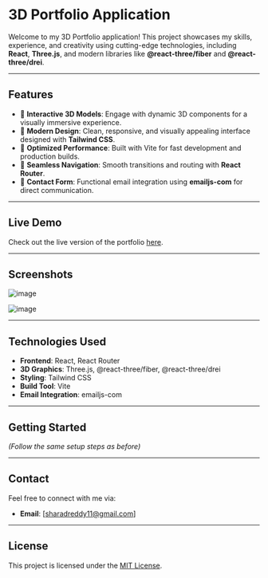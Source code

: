 # **3D Portfolio Application**

Welcome to my 3D Portfolio application! This project showcases my skills, experience, and creativity using cutting-edge technologies, including **React**, **Three.js**, and modern libraries like **@react-three/fiber** and **@react-three/drei**.

---

## **Features**
- 🌟 **Interactive 3D Models**: Engage with dynamic 3D components for a visually immersive experience.
- 🎨 **Modern Design**: Clean, responsive, and visually appealing interface designed with **Tailwind CSS**.
- 🚀 **Optimized Performance**: Built with Vite for fast development and production builds.
- 🔗 **Seamless Navigation**: Smooth transitions and routing with **React Router**.
- 📧 **Contact Form**: Functional email integration using **emailjs-com** for direct communication.

---

## **Live Demo**
Check out the live version of the portfolio [here](https://portfolio-website-gso8wfkv0-sharad-chandra-reddys-projects.vercel.app/).

---

## **Screenshots**
![image](https://github.com/user-attachments/assets/258acea5-4f23-42ce-b459-fd42a14dfb8d)

![image](https://github.com/user-attachments/assets/ca3751a4-6fdc-4908-8828-2bdbba04b7a9)




---

## **Technologies Used**
- **Frontend**: React, React Router
- **3D Graphics**: Three.js, @react-three/fiber, @react-three/drei
- **Styling**: Tailwind CSS
- **Build Tool**: Vite
- **Email Integration**: emailjs-com

---

## **Getting Started**

*(Follow the same setup steps as before)*

---

## **Contact**
Feel free to connect with me via:
- **Email**: [sharadreddy11@gmail.com]

---

## **License**
This project is licensed under the [MIT License](LICENSE).
